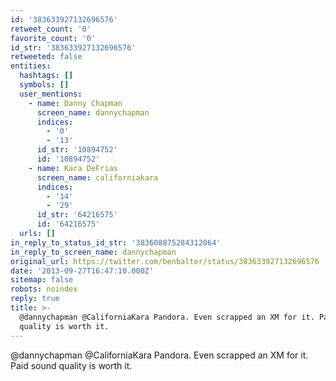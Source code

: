 ```yaml
---
id: '383633927132696576'
retweet_count: '0'
favorite_count: '0'
id_str: '383633927132696576'
retweeted: false
entities:
  hashtags: []
  symbols: []
  user_mentions:
    - name: Danny Chapman
      screen_name: dannychapman
      indices:
        - '0'
        - '13'
      id_str: '10894752'
      id: '10894752'
    - name: Kara DeFrias
      screen_name: californiakara
      indices:
        - '14'
        - '29'
      id_str: '64216575'
      id: '64216575'
  urls: []
in_reply_to_status_id_str: '383608875284312064'
in_reply_to_screen_name: dannychapman
original_url: https://twitter.com/benbalter/status/383633927132696576
date: '2013-09-27T16:47:10.000Z'
sitemap: false
robots: noindex
reply: true
title: >-
  @dannychapman @CaliforniaKara Pandora. Even scrapped an XM for it. Paid sound
  quality is worth it.
---
```


@dannychapman @CaliforniaKara Pandora. Even scrapped an XM for it. Paid sound quality is worth it.